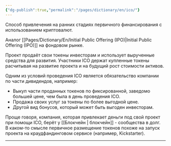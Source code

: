 ```yaml
---
{"dg-publish":true,"permalink":"/pages/dictionary/en/ico/"}
---
```



Cпособ привлечения на ранних стадиях первичного финансирования с использованием криптовалют.

Аналог [[Pages/Dictionary/En/Initial Public Offering (IPO)\|Initial Public Offering (IPO)]] на фондовом рынке.

Проект продаёт свои токены инвесторам и использует вырученные средства для развития. Участники ICO держат купленные токены расчитывая на развитие проекта и на будущий рост стоимости активов.

Одним из условий проведения ICO является обязательство компании по части дивидендов, например:

* Выкуп части проданных токенов по фиксированной, заведомо большей цене, чем была в день проведения ICO.
* Продажа своих услуг за токены по более выгодной цене.
* Другой вид бонусов, который может быть выгоден инвесторам.

Проще говоря, компания, которая привлекает деньги под свой проект при помощи ICO, берёт у [[Блокчейн \| блокчейн]] - сообщества в долг. В каком-то смысле первичное размещение токенов похоже на запуск проекта на краудфандинговом сервисе (например, Kiсkstarter).

---
